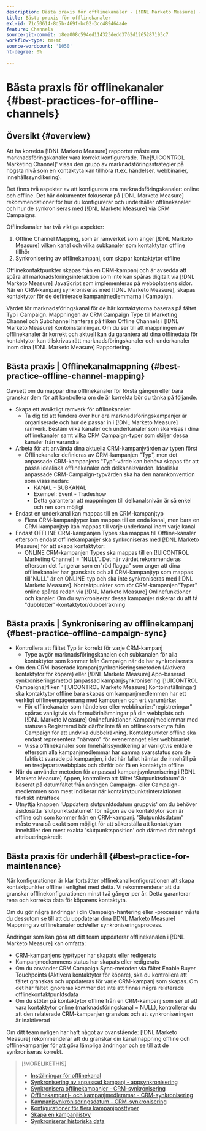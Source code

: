 ```yaml
---
description: Bästa praxis för offlinekanaler - [!DNL Marketo Measure] - Produktdokumentation
title: Bästa praxis för offlinekanaler
exl-id: 71c50614-8d5b-469f-bc02-3cc489464a4e
feature: Channels
source-git-commit: b8ea008c594ed114323dedd3762d1265287193c7
workflow-type: tm+mt
source-wordcount: '1050'
ht-degree: 0%

---
```


# Bästa praxis för offlinekanaler {#best-practices-for-offline-channels}

## Översikt {#overview}

Att ha korrekta [!DNL Marketo Measure] rapporter måste era marknadsföringskanaler vara korrekt konfigurerade. The[!UICONTROL Marketing Channel]&#39; visas den grupp av marknadsföringsstrategier på högsta nivå som en kontaktyta kan tillhöra (t.ex. händelser, webbinarier, innehållssyndikering).

Det finns två aspekter av att konfigurera era marknadsföringskanaler: online och offline. Det här dokumentet fokuserar på [!DNL Marketo Measure] rekommendationer för hur du konfigurerar och underhåller offlinekanaler och hur de synkroniseras med [!DNL Marketo Measure] via CRM Campaigns.

Offlinekanaler har två viktiga aspekter:

1. Offline Channel Mapping, som är ramverket som anger [!DNL Marketo Measure] vilken kanal och vilka subkanaler som kontaktytan offline tillhör
1. Synkronisering av offlinekampanj, som skapar kontaktytor offline

Offlinekontaktpunkter skapas från en CRM-kampanj och är avsedda att spåra all marknadsföringsinteraktion som inte kan spåras digitalt via [!DNL Marketo Measure] JavaScript som implementeras på webbplatsens sidor. När en CRM-kampanj synkroniseras med [!DNL Marketo Measure], skapas kontaktytor för de definierade kampanjmedlemmarna i Campaign.

Värdet för marknadsföringskanal för de här kontaktytorna baseras på fältet Typ i Campaign. Mappningen av CRM Campaign Type till Marketing Channel och Subchannel hanteras på fliken Offline Channels i [!DNL Marketo Measure] Kontoinställningar. Om du ser till att mappningen av offlinekanaler är korrekt och aktuell kan du garantera att dina offlinedata för kontaktytor kan tillskrivas rätt marknadsföringskanaler och underkanaler inom dina [!DNL Marketo Measure] Rapportering.

## Bästa praxis | Offlinekanalmappning {#best-practice-offline-channel-mapping}

Oavsett om du mappar dina offlinekanaler för första gången eller bara granskar dem för att kontrollera om de är korrekta bör du tänka på följande.

* Skapa ett avsiktligt ramverk för offlinekanaler
   * Ta dig tid att fundera över hur era marknadsföringskampanjer är organiserade och hur de passar in i [!DNL Marketo Measure] ramverk. Bestäm vilka kanaler och underkanaler som ska visas i dina offlinekanaler samt vilka CRM Campaign-typer som skiljer dessa kanaler från varandra
* Arbeta för att använda dina aktuella CRM-kampanjvärden av typen först
   * Offlinekanaler definieras av CRM-kampanjen &quot;Typ&quot;, men det anpassade CRM-kampanjens &quot;Typ&quot;-värde kan behöva skapas för att passa idealiska offlinekanaler och delkanalsvärden. Idealiska anpassade CRM-Campaign-typvärden ska ha den namnkonvention som visas nedan:
      * KANAL - SUBKANAL
      * Exempel: Event - Tradeshow
      * Detta garanterar att mappningen till delkanalsnivån är så enkel och ren som möjligt
* Endast en underkanal kan mappas till en CRM-kampanjtyp
   * Flera CRM-kampanjtyper kan mappas till en enda kanal, men bara en CRM-kampanjtyp kan mappas till varje underkanal inom varje kanal
* Endast OFFLINE CRM-kampanjen Types ska mappas till Offline-kanaler eftersom endast offlinekampanjer ska synkroniseras med [!DNL Marketo Measure] för att skapa kontaktytor:
   * ONLINE CRM-kampanjen Types ska mappas till en [!UICONTROL Marketing Channel] = &quot;NULL&quot;. Det här värdet rekommenderas eftersom det fungerar som en&quot;röd flagga&quot; som anger att dina offlinekanaler har granskats och all CRM-kampanjtyp som mappas till&quot;NULL&quot; är en ONLINE-typ och ska inte synkroniseras med [!DNL Marketo Measure]. Kontaktpunkter som rör CRM-kampanjen&quot;Typer&quot; online spåras redan via [!DNL Marketo Measure] Onlinefunktioner och kanaler. Om du synkroniserar dessa kampanjer riskerar du att få &quot;dubbletter&quot;-kontaktytor/dubbelräkning

## Bästa praxis | Synkronisering av offlinekampanj {#best-practice-offline-campaign-sync}

* Kontrollera att fältet Typ är korrekt för varje CRM-kampanj
   * Type avgör marknadsföringskanalen och subkanalen för alla kontaktytor som kommer från Campaign när de har synkroniserats
* Om den CRM-baserade kampanjsynkroniseringsmetoden (Aktivera kontaktytor för köpare) eller [!DNL Marketo Measure] App-baserad synkroniseringsmetod (anpassad kampanjsynkronisering i[!UICONTROL Campaigns]fliken &#39; [!UICONTROL Marketo Measure] Kontoinställningar) ska kontaktytor offline bara skapas om kampanjmedlemmen har ett verkligt offlineengagemang med kampanjen och ert varumärke:
   * För offlinekanaler som händelser eller webbinarier:&quot;registreringar&quot; spåras vanligtvis via formulärinlämningar på din webbplats och [!DNL Marketo Measure] Onlinefunktioner. Kampanjmedlemmar med statusen Registrerad bör därför inte få en offlinekontaktyta från Campaign för att undvika dubbelräkning. Kontaktpunkter offline ska endast representera &quot;närvaro&quot; för evenemanget eller webbinariet.
   * Vissa offlinekanaler som Innehållssyndikering är vanligtvis enklare eftersom alla kampanjmedlemmar har samma svarsstatus som de faktiskt svarade på kampanjen, i det här fallet hämtar de innehåll på en tredjepartswebbplats och därför bör få en kontaktyta offline
* När du använder metoden för anpassad kampanjsynkronisering i [!DNL Marketo Measure] Appen, kontrollera att fältet &#39;Slutpunktsdatum&#39; är baserat på datumfältet från antingen Campaign- eller Campaign-medlemmen som mest indikerar när kontaktytpunktsinteraktionen faktiskt inträffade
* Utnyttja knappen &#39;Uppdatera slutpunktsdatum gruppvis&#39; om du behöver åsidosätta &#39;slutpunktsdatumet&#39; för någon av de kontaktytor som är offline och som kommer från en CRM-kampanj. &#39;Slutpunktsdatum&#39; måste vara så exakt som möjligt för att säkerställa att kontaktytan innehåller den mest exakta &#39;slutpunktsposition&#39; och därmed rätt mängd attribueringskredit

## Bästa praxis för underhåll {#best-practice-for-maintenance}

När konfigurationen är klar fortsätter offlinekanalkonfigurationen att skapa kontaktpunkter offline i enlighet med detta. Vi rekommenderar att du granskar offlinekonfigurationen minst två gånger per år. Detta garanterar rena och korrekta data för köparens kontaktyta.

Om du gör några ändringar i din Campaign-hantering eller -processer måste du dessutom se till att du uppdaterar dina [!DNL Marketo Measure] Mappning av offlinekanaler och/eller synkroniseringsprocess.

Ändringar som kan göra att ditt team uppdaterar offlinekanalen i [!DNL Marketo Measure] kan omfatta:

* CRM-kampanjens typ/typer har skapats eller redigerats
* Kampanjmedlemmens status har skapats eller redigerats
* Om du använder CRM Campaign Sync-metoden via fältet Enable Buyer Touchpoints (Aktivera kontaktytor för köpare), ska du kontrollera att fältet granskas och uppdateras för varje CRM-kampanj som skapas. Om det här fältet ignoreras kommer det inte att finnas några relaterade offlinekontaktpunktsdata
* Om du stöter på kontaktytor offline från en CRM-kampanj som ser ut att vara kontaktytor online (marknadsföringskanal = NULL), kontrollerar du att den relaterade CRM-kampanjen granskas och att synkroniseringen är inaktiverad

Om ditt team nyligen har haft något av ovanstående: [!DNL Marketo Measure] rekommenderar att du granskar din kanalmappning offline och offlinekampanjer för att göra lämpliga ändringar och se till att de synkroniseras korrekt.

>[!MORELIKETHIS]
>
>* [Inställningar för offlinekanal](/help/channel-tracking-and-setup/offline-channels/offline-custom-channel-setup.md)
>* [Synkronisering av anpassad kampanj - appsynkronisering](/help/channel-tracking-and-setup/offline-channels/custom-campaign-sync.md)
>* [Synkronisera offlinekampanjer - CRM-synkronisering](/help/channel-tracking-and-setup/offline-channels/legacy-processes/syncing-offline-campaigns.md)
>* [Offlinekampanj- och kampanjmedlemmar - CRM-synkronisering](/help/channel-tracking-and-setup/offline-channels/legacy-processes/campaigns-and-campaign-members.md)
>* [Kampanjsynkroniseringsdatum - CRM-synkronisering](/help/channel-tracking-and-setup/offline-channels/legacy-processes/campaign-sync-dates.md)
>* [Konfigurationer för flera kampanjposttyper](/help/channel-tracking-and-setup/offline-channels/configurations-for-multiple-campaign-record-types.md)
>* [Skapa en kampanjlistvy](/help/channel-tracking-and-setup/offline-channels/legacy-processes/creating-a-campaign-list-view-for-salesforce-campaigns.md)
>* [Synkroniserar historiska data](/help/channel-tracking-and-setup/offline-channels/legacy-processes/syncing-historical-data.md)
